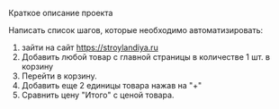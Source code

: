 Краткое описание проекта 

Написать список шагов, которые необходимо автоматизировать:
1. зайти на сайт https://stroylandiya.ru
2. Добавить любой товар с главной страницы в количестве 1 шт. в корзину
3. Перейти в корзину. 
4. Добавить еще 2 единицы товара нажав на "+"
5. Сравнить цену "Итого" с ценой товара.